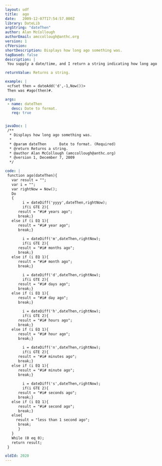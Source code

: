 ```yaml
---
layout: udf
title:  ago
date:   2009-12-07T17:54:57.000Z
library: DateLib
argString: "dateThen"
author: Alan McCollough
authorEmail: amccollough@anthc.org
version: 1
cfVersion: 
shortDescription: Displays how long ago something was.
tagBased: false
description: |
 You supply a date/time, and I return a string indicating how long ago that was. e.g. &quot;5 seconds ago&quot;, &quot;1 year ago&quot;, etc. Useful for displaying &quot;Last Updated&quot; information. Does not look to the future, this is for past events.

returnValue: Returns a string.

example: |
 <cfset then = dateAdd('d',-1,Now())>
 Then was #ago(then)#.

args:
 - name: dateThen
   desc: Date to format.
   req: true


javaDoc: |
 /**
  * Displays how long ago something was.
  * 
  * @param dateThen      Date to format. (Required)
  * @return Returns a string. 
  * @author Alan McCollough (amccollough@anthc.org) 
  * @version 1, December 7, 2009 
  */

code: |
 function ago(dateThen){
   var result = "";
   var i = "";
   var rightNow = Now();
   Do
   {
        i = dateDiff('yyyy',dateThen,rightNow);
        if(i GTE 2){
      result = "#i# years ago";
      break;}
   else if (i EQ 1){
      result = "#i# year ago";
      break;}
 
        i = dateDiff('m',dateThen,rightNow);
        if(i GTE 2){
      result = "#i# months ago";
      break;}
   else if (i EQ 1){
      result = "#i# month ago";
      break;}
 
        i = dateDiff('d',dateThen,rightNow);
        if(i GTE 2){
      result = "#i# days ago";
      break;}
   else if (i EQ 1){
      result = "#i# day ago";
      break;}
 
        i = dateDiff('h',dateThen,rightNow);
        if(i GTE 2){
      result = "#i# hours ago";
      break;}
   else if (i EQ 1){
      result = "#i# hour ago";
      break;}
 
        i = dateDiff('n',dateThen,rightNow);
        if(i GTE 2){
      result = "#i# minutes ago";
      break;}
   else if (i EQ 1){
      result = "#i# minute ago";
      break;}
 
        i = dateDiff('s',dateThen,rightNow);
        if(i GTE 2){
      result = "#i# seconds ago";
      break;}
   else if (i EQ 1){
      result = "#i# second ago";
      break;}
   else{
     result = "less than 1 second ago";
      break;
      }
   }
   While (0 eq 0);
   return result;
 }

oldId: 2020
---
```


